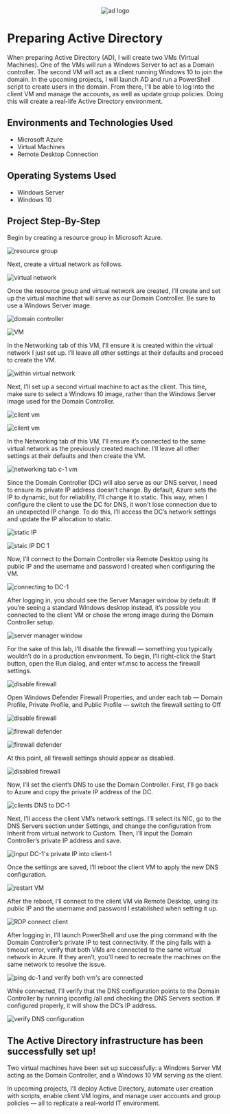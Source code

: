 <p align="center">
<img src="https://i.imgur.com/p81C8rU.jpeg" alt="ad logo"/>
</p>

<h1>Preparing Active Directory</h1>
<p>When preparing Active Directory (AD), I will create two VMs (Virtual Machines). One of the VMs will run a Windows Server to act as a Domain controller. The second VM will act as a client running Windows 10 to join the domain. In the upcoming projects, I will launch AD and run a PowerShell script to create users in the domain. From there, I'll be able to log into the client VM and manage the accounts, as well as update group policies. Doing this will create a real-life Active Directory environment.  </p>

<h2>Environments and Technologies Used</h2>

- Microsoft Azure
- Virtual Machines
- Remote Desktop Connection
<h2>Operating Systems Used</h2>

- Windows Server
- Windows 10
<h2>Project Step-By-Step</h2>

<p>
  <p>Begin by creating a resource group in Microsoft Azure.</p>
<img src="https://i.imgur.com/31n21R5.png" alt="resource group"/>
</p>
<p>
  <p>Next, create a virtual network as follows.</p> 
<img src="https://i.imgur.com/OxgNdLg.png" alt="virtual network"/>
</p>
<p>
  <p>Once the resource group and virtual network are created, I’ll create and set up the virtual machine that will serve as our Domain Controller. Be sure to use a Windows Server image.</p>
<img src="https://i.imgur.com/vgIk9aP.png"  alt="domain controller"/>
</p> 
<p>
  <p></p>
<img src="https://i.imgur.com/BXA1xet.png" alt="VM"/>
</p>
<p>
  <p>In the Networking tab of this VM, I’ll ensure it is created within the virtual network I just set up. I’ll leave all other settings at their defaults and proceed to create the VM.</p> 
<img src="https://i.imgur.com/LZlWvSA.png" alt="within virtual network"/>
</p>
<p>
  <p>Next, I’ll set up a second virtual machine to act as the client. This time, make sure to select a Windows 10 image, rather than the Windows Server image used for the Domain Controller.</p>
<img src="https://i.imgur.com/GSzaVR6.png"  alt="client vm"/>
</p>
<p>
  <p></p>
<img src="https://i.imgur.com/SyMRidQ.png" alt="client vm"/>
</p>
<p>
  <p>In the Networking tab of this VM, I’ll ensure it’s connected to the same virtual network as the previously created machine. I’ll leave all other settings at their defaults and then create the VM.</p> 
<img src="https://i.imgur.com/fTdmmcT.png" alt="networking tab c-1 vm"/>
</p>
<p>
  <p>Since the Domain Controller (DC) will also serve as our DNS server, I need to ensure its private IP address doesn’t change. By default, Azure sets the IP to dynamic, but for reliability, I’ll change it to static. This way, when I configure the client to use the DC for DNS, it won't lose connection due to an unexpected IP change. To do this, I’ll access the DC’s network settings and update the IP allocation to static.</p>
<img src="https://i.imgur.com/SSVc7zF.png"  alt="static IP"/>
</p>
<p>
  <p></p>
<img src="https://i.imgur.com/GGHe4YF.png" alt="staic IP DC 1"/>
</p>
<p>
  <p>Now, I’ll connect to the Domain Controller via Remote Desktop using its public IP and the username and password I created when configuring the VM.</p> 
<img src="https://i.imgur.com/lPmsseN.png" alt="connecting to DC-1"/>
</p>
<p>
  <p>After logging in, you should see the Server Manager window by default. If you’re seeing a standard Windows desktop instead, it’s possible you connected to the client VM or chose the wrong image during the Domain Controller setup.</p>
<img src="https://i.imgur.com/BdpMGF6.png"  alt="server manager window"/>
</p>
<p>
  <p>For the sake of this lab, I’ll disable the firewall — something you typically wouldn’t do in a production environment. To begin, I’ll right-click the Start button, open the Run dialog, and enter wf.msc to access the firewall settings.</p>
<img src="https://i.imgur.com/AelS2Mg.png" alt="disable firewall"/>
</p>
<p>
  <p>Open Windows Defender Firewall Properties, and under each tab — Domain Profile, Private Profile, and Public Profile — switch the firewall setting to Off</p> 
<img src="https://i.imgur.com/1GdnpiB.png" alt="disable firewall"/>
</p>
<p>
  <p></p>
<img src="https://i.imgur.com/VqZCNCx.png"  alt="firewall defender"/>
</p>
<p>
  <p></p>
<img src="https://i.imgur.com/PW3VFWW.png" alt="firewall defender"/>
</p>
<p>
  <p>At this point, all firewall settings should appear as disabled.</p> 
<img src="https://i.imgur.com/ABBdJS6.png" alt="disabled firewall"/>
</p>
<p>
  <p>Now, I’ll set the client’s DNS to use the Domain Controller. First, I’ll go back to Azure and copy the private IP address of the DC.</p>
<img src="https://i.imgur.com/1NfaFCI.png"  alt="clients DNS to DC-1"/>
</p>
<p>
  <p>Next, I’ll access the client VM’s network settings. I’ll select its NIC, go to the DNS Servers section under Settings, and change the configuration from Inherit from virtual network to Custom. Then, I’ll input the Domain Controller’s private IP address and save.</p>
<img src="https://i.imgur.com/s4EkJPx.png" alt="input DC-1's private IP into client-1"/>
</p>
<p>
  <p>Once the settings are saved, I’ll reboot the client VM to apply the new DNS configuration.</p> 
<img src="https://i.imgur.com/vkhp8fV.png" alt="restart VM"/>
</p>
<p>
  <p>After the reboot, I’ll connect to the client VM via Remote Desktop, using its public IP and the username and password I established when setting it up.</p>
<img src="https://i.imgur.com/Jrm1mHM.png"  alt="RDP connect client"/>
</p>
<p>
  <p>After logging in, I’ll launch PowerShell and use the ping command with the Domain Controller’s private IP to test connectivity. If the ping fails with a timeout error, verify that both VMs are connected to the same virtual network in Azure. If they aren’t, you’ll need to recreate the machines on the same network to resolve the issue.</p>
<img src="https://i.imgur.com/hzp66Nm.png" alt="ping dc-1 and verify both vm's are connected"/>
</p>
<p>
  <p>While connected, I’ll verify that the DNS configuration points to the Domain Controller by running ipconfig /all and checking the DNS Servers section. If configured properly, it will show the DC’s IP address.</p> 
<img src="https://i.imgur.com/rHjjW9B.png" alt="verify DNS configuration"/>
</p>
<p>
  <h2>The Active Directory infrastructure has been successfully set up!</h2>
  <p>Two virtual machines have been set up successfully: a Windows Server VM acting as the Domain Controller, and a Windows 10 VM serving as the client.

In upcoming projects, I’ll deploy Active Directory, automate user creation with scripts, enable client VM logins, and manage user accounts and group policies — all to replicate a real-world IT environment.</p>
